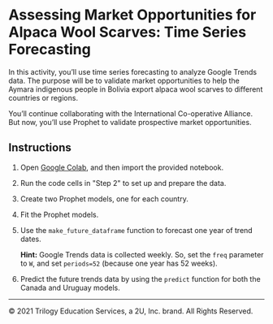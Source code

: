# Assessing Market Opportunities for Alpaca Wool Scarves: Time Series Forecasting

In this activity, you’ll use time series forecasting to analyze Google Trends data. The purpose will be to validate market opportunities to help the Aymara indigenous people in Bolivia export alpaca wool scarves to different countries or regions.

You’ll continue collaborating with the International Co-operative Alliance. But now, you’ll use Prophet to validate prospective market opportunities.

## Instructions

1. Open [Google Colab](https://colab.research.google.com/), and then import the provided notebook.

2. Run the code cells in "Step 2" to set up and prepare the data.

3. Create two Prophet models, one for each country.

4. Fit the Prophet models.

5. Use the `make_future_dataframe` function to forecast one year of trend dates.

   **Hint:** Google Trends data is collected weekly. So, set the `freq` parameter to `W`, and set `periods=52` (because one year has 52 weeks).

6. Predict the future trends data by using the `predict` function for both the Canada and Uruguay models.

---

© 2021 Trilogy Education Services, a 2U, Inc. brand. All Rights Reserved.
